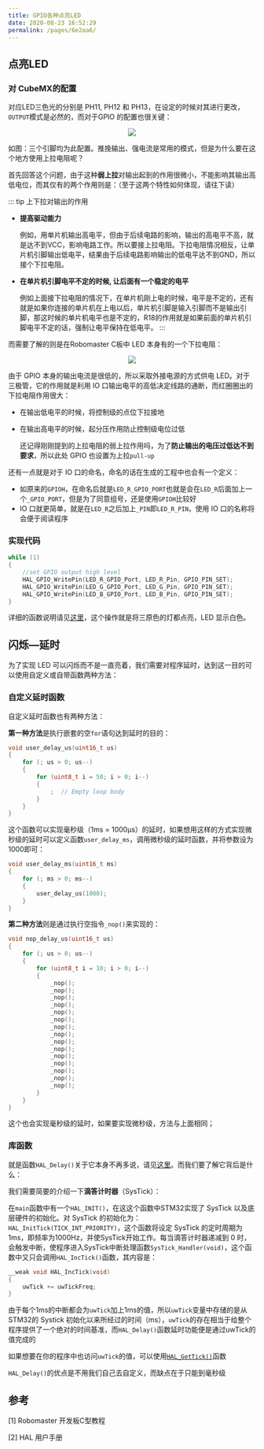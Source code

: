 ```yaml
---
title: GPIO各种点亮LED
date: 2020-08-23 16:52:29
permalink: /pages/6e2aa6/
---
```

## 点亮LED

### 对 CubeMX的配置

对应LED三色光的分别是 PH11, PH12 和 PH13，在设定的时候对其进行更改，`OUTPUT`模式是必然的，而对于GPIO 的配置也很关键：

<div align=center><img src="https://cdn.jsdelivr.net/gh/CHANShu0508/images_shack/images/20200823170415.png"/></div>

如图：三个引脚均为此配置。推挽输出、强电流是常用的模式，但是为什么要在这个地方使用上拉电阻呢？

首先回答这个问题，由于这种**弱上拉**对输出起到的作用很微小，不能影响其输出高低电位，而其仅有的两个作用则是：（至于这两个特性如何体现，请往下读）

::: tip 上下拉对输出的作用
* **提高驱动能力**

  例如，用单片机输出高电平，但由于后续电路的影响，输出的高电平不高，就是达不到VCC，影响电路工作。所以要接上拉电阻。下拉电阻情况相反，让单片机引脚输出低电平，结果由于后续电路影响输出的低电平达不到GND，所以接个下拉电阻。

* **在单片机引脚电平不定的时候, 让后面有一个稳定的电平**

  例如上面接下拉电阻的情况下，在单片机刚上电的时候，电平是不定的，还有就是如果你连接的单片机在上电以后，单片机引脚是输入引脚而不是输出引脚，那这时候的单片机电平也是不定的，R18的作用就是如果前面的单片机引脚电平不定的话，强制让电平保持在低电平。
:::

而需要了解的则是在Robomaster C板中 LED 本身有的一个下拉电阻：

<div align=center><img src="https://cdn.jsdelivr.net/gh/CHANShu0508/images_shack/images/20200823172549.png"/></div>

由于 GPIO 本身的输出电流是很低的，所以采取外接电源的方式供电 LED。对于三极管，它的作用就是利用 IO 口输出电平的高低决定线路的通断，而红圈圈出的下拉电阻作用很大：

* 在输出低电平的时候，将控制级的点位下拉接地

* 在输出高电平的时候，起分压作用防止控制级电位过低

  还记得刚刚提到的上拉电阻的弱上拉作用吗，为了**防止输出的电压过低达不到要求**，所以此处 GPIO 也设置为上拉`pull-up`

还有一点就是对于 IO 口的命名，命名的话在生成的工程中也会有一个定义：

* 如原来的`GPIOH`，在命名后就是`LED_R_GPIO_PORT`也就是会在`LED_R`后面加上一个`_GPIO_PORT`，但是为了同意组号，还是使用`GPIOH`比较好
* IO 口就更简单，就是在`LED_R`之后加上`_PIN`即`LED_R_PIN`，使用 IO 口的名称将会便于阅读程序

### 实现代码

```c
while (1)
{
    //set GPIO output high level
    HAL_GPIO_WritePin(LED_R_GPIO_Port, LED_R_Pin, GPIO_PIN_SET);
    HAL_GPIO_WritePin(LED_G_GPIO_Port, LED_G_Pin, GPIO_PIN_SET);
    HAL_GPIO_WritePin(LED_B_GPIO_Port, LED_B_Pin, GPIO_PIN_SET);
}
```

详细的函数说明请见[这里](/pages/67ee08/#hal-gpio-writepin)，这个操作就是将三原色的灯都点亮，LED 显示白色。

## 闪烁—延时

为了实现 LED 可以闪烁而不是一直亮着，我们需要对程序延时，达到这一目的可以使用自定义或自带函数两种方法：

### 自定义延时函数

自定义延时函数也有两种方法：

**第一种方法**是执行嵌套的空`for`语句达到延时的目的：

```c
void user_delay_us(uint16_t us)
{
    for (; us > 0; us--)
    {
        for (uint8_t i = 50; i > 0; i--)
        {
            ;  // Empty loop body
        }
    }
}
```

这个函数可以实现毫秒级（1ms = 1000μs）的延时，如果想用这样的方式实现微秒级的延时可以定义函数`user_delay_ms`，调用微秒级的延时函数，并将参数设为1000即可：

```c
void user_delay_ms(uint16_t ms)
{
    for (; ms > 0; ms--)
    {
        user_delay_us(1000);
    }
}
```

**第二种方法**则是通过执行空指令`_nop()`来实现的：

```c
void nop_delay_us(uint16_t us)
{
    for (; us > 0; us--)
    {
        for (uint8_t i = 10; i > 0; i--)
        {
            _nop();
            _nop();
            _nop();
            _nop();
            _nop();
            _nop();
            _nop();
            _nop();
            _nop();
            _nop();
            _nop();
            _nop();
            _nop();
            _nop();
            _nop();
        }
    }
}
```

这个也会实现毫秒级的延时，如果要实现微秒级，方法与上面相同；

### 库函数

就是函数`HAL_Delay()`关于它本身不再多说，请见[这里](/pages/67ee08/#hal-delay)。而我们要了解它背后是什么：

我们需要简要的介绍一下**滴答计时器**（SysTick）：

在`main`函数中有一个`HAL_INIT()`，在这这个函数中STM32实现了 SysTick 以及底层硬件的初始化。对 SysTick 的初始化为：`HAL_InitTick(TICK_INT_PRIORITY)`，这个函数将设定 SysTick 的定时周期为1ms，即频率为1000Hz，并使SysTick开始工作。每当滴答计时器递减到 0 时，会触发中断，使程序进入SysTick中断处理函数`SysTick_Handler(void)`，这个函数中又只会调用`HAL_IncTick()`函数，其内容是：

```c
__weak void HAL_IncTick(void)
{
    uwTick += uwTickFreq;
}
```

由于每个1ms的中断都会为`uwTick`加上1ms的值，所以`uwTick`变量中存储的是从STM32的 Systick 初始化以来所经过的时间（ms），`uwTick`的存在相当于给整个程序提供了一个绝对的时间基准，而`HAL_Delay()`函数延时功能便是通过uwTick的值完成的

如果想要在你的程序中也访问`uwTick`的值，可以使用[`HAL_GetTick()`](/pages/67ee08/#hal-gettick)函数

`HAL_Delay()`的优点是不用我们自己去自定义，而缺点在于只能到毫秒级

## 参考

[1] Robomaster 开发板C型教程

[2] HAL 用户手册